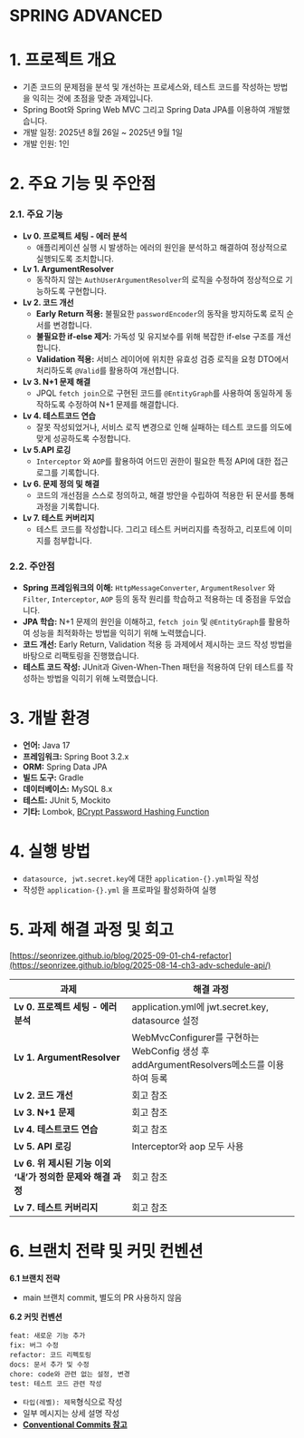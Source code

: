 # SPRING ADVANCED

# 1. 프로젝트 개요

- 기존 코드의 문제점을 분석 및 개선하는 프로세스와, 테스트 코드를 작성하는 방법을 익히는 것에 초점을 맞춘 과제입니다.
- Spring Boot와 Spring Web MVC 그리고 Spring Data JPA를 이용하여 개발했습니다.
- 개발 일정: 2025년 8월 26일 ~ 2025년 9월 1일
- 개발 인원: 1인

# 2. 주요 기능 밎 주안점

### 2.1. 주요 기능

- **Lv 0. 프로젝트 세팅 - 에러 분석**
    - 애플리케이션 실행 시 발생하는 에러의 원인을 분석하고 해결하여 정상적으로 실행되도록 조치합니다.
- **Lv 1. ArgumentResolver**
    - 동작하지 않는 `AuthUserArgumentResolver`의 로직을 수정하여 정상적으로 기능하도록 구현합니다.
- **Lv 2. 코드 개선**
    - **Early Return 적용:** 불필요한 `passwordEncoder`의 동작을 방지하도록 로직 순서를 변경합니다.
    - **불필요한 if-else 제거:** 가독성 및 유지보수를 위해 복잡한 if-else 구조를 개선합니다.
    - **Validation 적용:** 서비스 레이어에 위치한 유효성 검증 로직을 요청 DTO에서 처리하도록 `@Valid`를 활용하여 개선합니다.
- **Lv 3. N+1 문제 해결**
    - JPQL `fetch join`으로 구현된 코드를 `@EntityGraph`를 사용하여 동일하게 동작하도록 수정하여 N+1 문제를 해결합니다.
- **Lv 4. 테스트코드 연습**
    - 잘못 작성되었거나, 서비스 로직 변경으로 인해 실패하는 테스트 코드를 의도에 맞게 성공하도록 수정합니다.
- **Lv 5.API 로깅**
    - `Interceptor` 와 `AOP`를 활용하여 어드민 권한이 필요한 특정 API에 대한 접근 로그를 기록합니다.
- **Lv 6. 문제 정의 및 해결**
    - 코드의 개선점을 스스로 정의하고, 해결 방안을 수립하여 적용한 뒤 문서를 통해 과정을 기록합니다.
- **Lv 7. 테스트 커버리지**
    - 테스트 코드를 작성합니다. 그리고 테스트 커버리지를 측정하고, 리포트에 이미지를 첨부합니다.

### 2.2. 주안점

- **Spring 프레임워크의 이해:** `HttpMessageConverter`, `ArgumentResolver` 와 `Filter`, `Interceptor`, `AOP` 등의 동작 원리를 학습하고 적용하는
  데 중점을 두었습니다.
- **JPA 학습:** N+1 문제의 원인을 이해하고, `fetch join` 및 `@EntityGraph`를 활용하여 성능을 최적화하는 방법을 익히기 위해 노력했습니다.
- **코드 개선:** Early Return, Validation 적용 등 과제에서 제시하는 코드 작성 방법을 바탕으로 리팩토링을 진행했습니다.
- **테스트 코드 작성:** JUnit과 Given-When-Then 패턴을 적용하여 단위 테스트를 작성하는 방법을 익히기 위해 노력했습니다.

# 3. 개발 환경

- **언어:** Java 17
- **프레임워크:** Spring Boot 3.2.x
- **ORM:** Spring Data JPA
- **빌드 도구:** Gradle
- **데이터베이스:** MySQL 8.x
- **테스트:** JUnit 5, Mockito
- **기타:** Lombok, [BCrypt Password Hashing Function](https://mvnrepository.com/artifact/at.favre.lib/bcrypt)

# 4. 실행 방법

- `datasource, jwt.secret.key`에 대한 `application-{}.yml`파일 작성
- 작성한 `application-{}.yml` 을 프로파일 활성화하여 실행

# 5. 과제 해결 과정 및 회고

[https://seonrizee.github.io/blog/2025-09-01-ch4-refactor](https://seonrizee.github.io/blog/2025-08-14-ch3-adv-schedule-api/)

| **과제**                                   | **해결 과정**                                                              |
|------------------------------------------|------------------------------------------------------------------------|
| **Lv 0. 프로젝트 세팅 - 에러 분석**                | application.yml에 jwt.secret.key, datasource 설정                         |
| **Lv 1. ArgumentResolver**               | WebMvcConfigurer를 구현하는 WebConfig 생성 후 addArgumentResolvers메소드를 이용하여 등록 |
| **Lv 2. 코드 개선**                          | 회고 참조                                                                  |
| **Lv 3. N+1 문제**                         | 회고 참조                                                                  |
| **Lv 4. 테스트코드 연습**                       | 회고 참조                                                                  |
| **Lv 5. API 로깅**                         | Interceptor와 aop 모두 사용                                                 |
| **Lv 6. 위 제시된 기능 이외 ‘내’가 정의한 문제와 해결 과정** | 회고 참조                                                                  |
| **Lv 7. 테스트 커버리지**                       | 회고 참조                                                                  |

# 6. 브랜치 전략 및 커밋 컨벤션

**6.1 브랜치 전략**

- main 브랜치 commit, 별도의 PR 사용하지 않음

**6.2 커밋 컨벤션**

```
feat: 새로운 기능 추가
fix: 버그 수정
refactor: 코드 리펙토링
docs: 문서 추가 및 수정
chore: code와 관련 없는 설정, 변경
test: 테스트 코드 관련 작성
```

- `타입(레벨): 제목`형식으로 작성
- 일부 메시지는 상세 설명 작성
- [**Conventional Commits 참고**](https://www.conventionalcommits.org/ko/v1.0.0/)